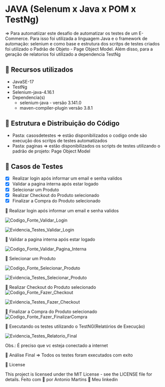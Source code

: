 # JAVA (Selenum x Java x POM x TestNg)

=> Para automatiizar este desafio de automatizar os testes de um E-Commerce. Para isso foi utilizada a linguagem Java e o framework de automação: selenium e como base e estrutura dos scritps de testes criados foi utilizado o Padrão de Objeto - Page Object Model. Além disso, para a geração de relatorios foi utilizado a dependencia TestNg


## 🔖 Recursos utilizados
- JavaSE-17
- TestNg
- Selenium-java-4.16.1
- Dependencia(s)
   -   selenium-java - versão 3.141.0
   -   maven-compiler-plugin versão 3.8.1
 

## 🔖 Estrutura e Distribuição do Código
- Pasta: casosdetestes => estão disponibilizados o codigo onde são execução dos scritps de testes automatizados
- Pasta: paginas => estão disponibilizados os scripts de testes utilizando o padrão de projeto: Page Object Model

## 🔖 Casos de Testes
- [X] Realizar login após informar um email e senha validos
- [X] Validar a pagina interna após estar logado
- [X] Selecionar um Produto
- [X] Realizar Checkout do Produto selecionado 
- [X] Finalizar a Compra do Produto selecionado

🚀 Realizar login após informar um email e senha validos

![Codigo_Fonte_Validar_Login](https://github.com/antoniogmartins/Interfaces/assets/35534493/7cdb21dd-a3e3-4d38-8a45-3cb40f54a13d)

![Evidencia_Testes_Validar_Login](https://github.com/antoniogmartins/Interfaces/assets/35534493/ddb150dd-5910-49e0-a7ff-afb129f66719)

🚀 Validar a pagina interna após estar logado

![Codigo_Fonte_Validar_Pagina_Interna](https://github.com/antoniogmartins/Interfaces/assets/35534493/23b68aa2-128b-4d7a-98b4-61be6d57c8ef)

🚀 Selecionar um Produto

![Codigo_Fonte_Selecionar_Produto](https://github.com/antoniogmartins/Interfaces/assets/35534493/ec0cced3-c90e-4a72-9611-b0306bd5dbed)

![Evidencia_Testes_Selecionar_Produto](https://github.com/antoniogmartins/Interfaces/assets/35534493/91c2e29a-841a-43f8-ad14-72e3e585fc38)

🚀 Realizar Checkout do Produto selecionado
![Codigo_Fonte_Fazer_Checkout](https://github.com/antoniogmartins/Interfaces/assets/35534493/92134e21-9dbf-4461-91fa-c624d8755b81)

![Evidencia_Testes_Fazer_Checkout](https://github.com/antoniogmartins/Interfaces/assets/35534493/618ece6a-a5a3-453f-aa56-a1593660963f)

🚀 Finalizar a Compra do Produto selecionado
![Codigo_Fonte_Fazer_FinalizarCompra](https://github.com/antoniogmartins/Interfaces/assets/35534493/de4ad93f-2565-4b44-83d4-ef5a7008efc6)



🚀 Executando os testes utilizando o TestNG(Relatórios de Execução)

![Evidencia_Testes_Relatorio_Final](https://github.com/antoniogmartins/Interfaces/assets/35534493/6703ae9d-efed-4a63-8b53-8acc66cd15fb)

Obs.: É preciso que vc esteja conectado a internet

🚀 Análise Final
=> Todos os testes foram executados com exito

📝 License

This project is licensed under the MIT License - see the LICENSE file for details.
Feito com 💜  por Antonio Martins 👋   Meu linkedin


